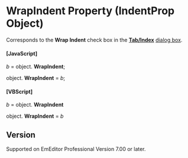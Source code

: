 # WrapIndent Property (IndentProp Object)

Corresponds to the **Wrap Indent** check box in the **[Tab/Index](../../dlg/properties/general/indent/index)** [dialog box](../../dlg/properties/general/indent/index).

#### \[JavaScript\]

_b_ =
object. **WrapIndent**;

object. **WrapIndent** = _b_;

#### \[VBScript\]

_b_ =
object. **WrapIndent**

object. **WrapIndent** = _b_

## Version

Supported on EmEditor Professional Version 7.00 or later.
